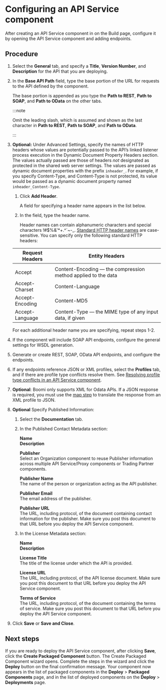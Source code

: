 # Configuring an API Service component

<head>
  <meta name="guidename" content="API Management"/>
  <meta name="context" content="GUID-3D0034CF-728D-47BA-85B1-366947F3AB2D"/>
</head>


After creating an API Service component in on the Build page, configure it by opening the API Service component and adding endpoints.

## Procedure

1.  Select the **General** tab, and specify a **Title**, **Version Number**, and **Description** for the API that you are deploying.

2.  In the **Base API Path** field, type the base portion of the URL for requests to the API defined by the component.

    The base portion is appended as you type the **Path to REST**, **Path to SOAP**, and **Path to OData** on the other tabs.

    :::note
    
    Omit the leading slash, which is assumed and shown as the last character in **Path to REST**, **Path to SOAP**, and **Path to OData**.

    :::

3.  **Optional:** Under Advanced Settings, specify the names of HTTP headers whose values are potentially passed to the API’s linked listener process execution in the Dynamic Document Property Headers section. The values actually passed are those of headers *not* designated as protected in the shared web server settings. The values are passed as dynamic document properties with the prefix `inheader_`. For example, if you specify Content-Type, and Content-Type is not protected, its value would be passed as a dynamic document property named `inheader_Content-Type`.

    1.  Click **Add Header**.

        A field for specifying a header name appears in the list below.

    2.  In the field, type the header name.

        Header names can contain alphanumeric characters and special characters !\#$%&'\*+.^\`~-\_. [Standard HTTP header names](https://en.wikipedia.org/wiki/List_of_HTTP_header_fields#Request_fields) are case-sensitive. You can specify only the following standard HTTP headers:

    | Request Headers | Entity Headers                                                |
    |-----------------|---------------------------------------------------------------|
    |                 |                                                               |
    | Accept          | Content-Encoding — the compression method applied to the data |
    | Accept-Charset  | Content-Language                                              |
    | Accept-Encoding | Content-MD5                                                   |
    | Accept-Language | Content-Type — the MIME type of any input data, if given      |

    For each additional header name you are specifying, repeat steps 1-2.

4.  If the component will include SOAP API endpoints, configure the general settings for WSDL generation.

5.  Generate or create REST, SOAP, OData API endpoints, and configure the endpoints.

6.  If any endpoints reference JSON or XML profiles, select the **Profiles** tab, and if there are profile type conflicts resolve them. See [Resolving profile type conflicts in an API Service component](/docs/Atomsphere/API%20Management/Topics/t-atm-Resolving_profile_type_conflicts_in_an_API_component_e2385eb2-c0a8-42b0-a03e-a2d14e543154.md).

7.  **Optional**: Boomi only supports XML for Odata APIs. If a JSON response is required, you must use the [map step](/docs/Atomsphere/Integration/Process%20building/r-atm-Map_shape_a481eb4d-739a-46fb-b062-866d9d13f21a.md) to translate the response from an XML profile to JSON.

8.  **Optional** Specify Published Information:

    1.  Select the **Documentation** tab.

    2.  In the Published Contact Metadata section:

        **Name**   
        **Description**

        **Publisher**
        <br /> Select an Organization component to reuse Publisher information across multiple API Service/Proxy components or Trading Partner components.

        **Publisher Name**
        <br />The name of the person or organization acting as the API publisher.

        **Publisher Email**
        <br />The email address of the publisher.

        **Publisher URL**
        <br />The URL, including protocol, of the document containing contact information for the publisher. Make sure you post this document to that URL before you deploy the API Service component.

    3.  In the License Metadata section:

        **Name**   
        **Description**

        **License Title**
        <br />The title of the license under which the API is provided.

        **License URL**
        <br />The URL, including protocol, of the API license document. Make sure you post this document to that URL before you deploy the API Service component.

        **Terms of Service**
        <br />The URL, including protocol, of the document containing the terms of service. Make sure you post this document to that URL before you deploy the API Service component.

9.  Click **Save** or **Save and Close**.

## Next steps

If you are ready to deploy the API Service component, after clicking **Save**, click the **Create Packaged Component** button. The Create Packaged Component wizard opens. Complete the steps in the wizard and click the **Deploy** button on the final confirmation message. Your component now appears in the list of packaged components in the **Deploy** \> **Packaged Components** page, and in the list of deployed components on the **Deploy** \> **Deployments** page. 